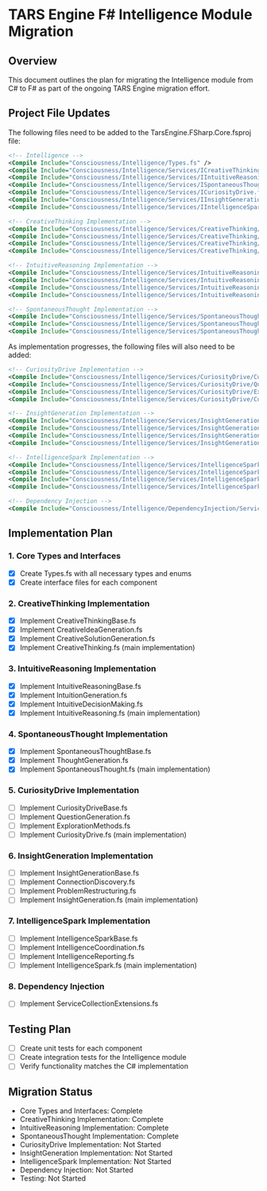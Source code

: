 ﻿# TARS Engine F# Intelligence Module Migration

## Overview
This document outlines the plan for migrating the Intelligence module from C# to F# as part of the ongoing TARS Engine migration effort.

## Project File Updates
The following files need to be added to the TarsEngine.FSharp.Core.fsproj file:

```xml
<!-- Intelligence -->
<Compile Include="Consciousness/Intelligence/Types.fs" />
<Compile Include="Consciousness/Intelligence/Services/ICreativeThinking.fs" />
<Compile Include="Consciousness/Intelligence/Services/IIntuitiveReasoning.fs" />
<Compile Include="Consciousness/Intelligence/Services/ISpontaneousThought.fs" />
<Compile Include="Consciousness/Intelligence/Services/ICuriosityDrive.fs" />
<Compile Include="Consciousness/Intelligence/Services/IInsightGeneration.fs" />
<Compile Include="Consciousness/Intelligence/Services/IIntelligenceSpark.fs" />

<!-- CreativeThinking Implementation -->
<Compile Include="Consciousness/Intelligence/Services/CreativeThinking/CreativeThinkingBase.fs" />
<Compile Include="Consciousness/Intelligence/Services/CreativeThinking/CreativeIdeaGeneration.fs" />
<Compile Include="Consciousness/Intelligence/Services/CreativeThinking/CreativeSolutionGeneration.fs" />
<Compile Include="Consciousness/Intelligence/Services/CreativeThinking/CreativeThinking.fs" />

<!-- IntuitiveReasoning Implementation -->
<Compile Include="Consciousness/Intelligence/Services/IntuitiveReasoning/IntuitiveReasoningBase.fs" />
<Compile Include="Consciousness/Intelligence/Services/IntuitiveReasoning/IntuitionGeneration.fs" />
<Compile Include="Consciousness/Intelligence/Services/IntuitiveReasoning/IntuitiveDecisionMaking.fs" />
<Compile Include="Consciousness/Intelligence/Services/IntuitiveReasoning/IntuitiveReasoning.fs" />

<!-- SpontaneousThought Implementation -->
<Compile Include="Consciousness/Intelligence/Services/SpontaneousThought/SpontaneousThoughtBase.fs" />
<Compile Include="Consciousness/Intelligence/Services/SpontaneousThought/ThoughtGeneration.fs" />
<Compile Include="Consciousness/Intelligence/Services/SpontaneousThought/SpontaneousThought.fs" />
```

As implementation progresses, the following files will also need to be added:

```xml
<!-- CuriosityDrive Implementation -->
<Compile Include="Consciousness/Intelligence/Services/CuriosityDrive/CuriosityDriveBase.fs" />
<Compile Include="Consciousness/Intelligence/Services/CuriosityDrive/QuestionGeneration.fs" />
<Compile Include="Consciousness/Intelligence/Services/CuriosityDrive/ExplorationMethods.fs" />
<Compile Include="Consciousness/Intelligence/Services/CuriosityDrive/CuriosityDrive.fs" />

<!-- InsightGeneration Implementation -->
<Compile Include="Consciousness/Intelligence/Services/InsightGeneration/InsightGenerationBase.fs" />
<Compile Include="Consciousness/Intelligence/Services/InsightGeneration/ConnectionDiscovery.fs" />
<Compile Include="Consciousness/Intelligence/Services/InsightGeneration/ProblemRestructuring.fs" />
<Compile Include="Consciousness/Intelligence/Services/InsightGeneration/InsightGeneration.fs" />

<!-- IntelligenceSpark Implementation -->
<Compile Include="Consciousness/Intelligence/Services/IntelligenceSpark/IntelligenceSparkBase.fs" />
<Compile Include="Consciousness/Intelligence/Services/IntelligenceSpark/IntelligenceCoordination.fs" />
<Compile Include="Consciousness/Intelligence/Services/IntelligenceSpark/IntelligenceReporting.fs" />
<Compile Include="Consciousness/Intelligence/Services/IntelligenceSpark/IntelligenceSpark.fs" />

<!-- Dependency Injection -->
<Compile Include="Consciousness/Intelligence/DependencyInjection/ServiceCollectionExtensions.fs" />
```

## Implementation Plan

### 1. Core Types and Interfaces
- [x] Create Types.fs with all necessary types and enums
- [x] Create interface files for each component

### 2. CreativeThinking Implementation
- [x] Implement CreativeThinkingBase.fs
- [x] Implement CreativeIdeaGeneration.fs
- [x] Implement CreativeSolutionGeneration.fs
- [x] Implement CreativeThinking.fs (main implementation)

### 3. IntuitiveReasoning Implementation
- [x] Implement IntuitiveReasoningBase.fs
- [x] Implement IntuitionGeneration.fs
- [x] Implement IntuitiveDecisionMaking.fs
- [x] Implement IntuitiveReasoning.fs (main implementation)

### 4. SpontaneousThought Implementation
- [x] Implement SpontaneousThoughtBase.fs
- [x] Implement ThoughtGeneration.fs
- [x] Implement SpontaneousThought.fs (main implementation)

### 5. CuriosityDrive Implementation
- [ ] Implement CuriosityDriveBase.fs
- [ ] Implement QuestionGeneration.fs
- [ ] Implement ExplorationMethods.fs
- [ ] Implement CuriosityDrive.fs (main implementation)

### 6. InsightGeneration Implementation
- [ ] Implement InsightGenerationBase.fs
- [ ] Implement ConnectionDiscovery.fs
- [ ] Implement ProblemRestructuring.fs
- [ ] Implement InsightGeneration.fs (main implementation)

### 7. IntelligenceSpark Implementation
- [ ] Implement IntelligenceSparkBase.fs
- [ ] Implement IntelligenceCoordination.fs
- [ ] Implement IntelligenceReporting.fs
- [ ] Implement IntelligenceSpark.fs (main implementation)

### 8. Dependency Injection
- [ ] Implement ServiceCollectionExtensions.fs

## Testing Plan
- [ ] Create unit tests for each component
- [ ] Create integration tests for the Intelligence module
- [ ] Verify functionality matches the C# implementation

## Migration Status
- Core Types and Interfaces: Complete
- CreativeThinking Implementation: Complete
- IntuitiveReasoning Implementation: Complete
- SpontaneousThought Implementation: Complete
- CuriosityDrive Implementation: Not Started
- InsightGeneration Implementation: Not Started
- IntelligenceSpark Implementation: Not Started
- Dependency Injection: Not Started
- Testing: Not Started
